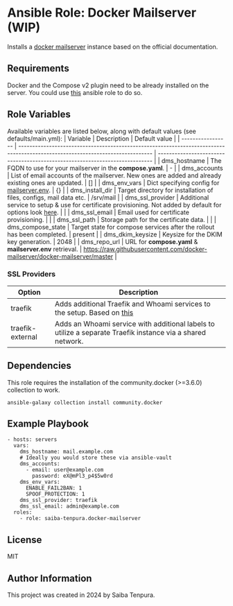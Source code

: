 # Ansible Role: Docker Mailserver (WIP)
Installs a [docker mailserver](https://github.com/docker-mailserver/docker-mailserver) instance based on the official documentation.

## Requirements
Docker and the Compose v2 plugin need to be already installed on the server. You could use [this](https://github.com/geerlingguy/ansible-role-docker) ansible role to do so.

## Role Variables
Available variables are listed below, along with default values (see defaults/main.yml):
| Variable          | Description                                                                                                                    | Default value                                                                |
| ----------------- | ------------------------------------------------------------------------------------------------------------------------------ | ---------------------------------------------------------------------------- |
| dms_hostname      | The FQDN to use for your mailserver in the **compose.yaml**.                                                                   | -                                                                            |
| dms_accounts      | List of email accounts of the mailserver. New ones are added and already existing ones are updated.                            | []                                                                           |
| dms_env_vars      | Dict specifying config for [mailserver.env](https://docker-mailserver.github.io/docker-mailserver/latest/config/environment/). | {}                                                                           |
| dms_install_dir   | Target directory for installation of files, configs, mail data etc.                                                            | /srv/mail                                                                    |
| dms_ssl_provider  | Additional service to setup & use for certificate provisioning. Not added by default for options look [here](#ssl-providers).  |                                                                              |
| dms_ssl_email     | Email used for certificate provisioning.                                                                                       |                                                                              |
| dms_ssl_path      | Storage path for the certificate data.                                                                                         |                                                                              |
| dms_compose_state | Target state for compose services after the rollout has been completed.                                                        | present                                                                      |
| dms_dkim_keysize  | Keysize for the DKIM key generation.                                                                                           | 2048                                                                         |
| dms_repo_url      | URL for **compose.yaml** & **mailserver.env** retrieval.                                                                       | https://raw.githubusercontent.com/docker-mailserver/docker-mailserver/master |

### SSL Providers
| Option           | Description                                                                                                                                                             |
| ---------------- | ----------------------------------------------------------------------------------------------------------------------------------------------------------------------- |
| traefik          | Adds additional Traefik and Whoami services to the setup. Based on [this](https://docker-mailserver.github.io/docker-mailserver/latest/config/security/ssl/#traefik-v2) |
| traefik-external | Adds an Whoami service with additional labels to utilize a separate Traefik instance via a shared network.                                                              |

## Dependencies
This role requires the installation of the community.docker (>=3.6.0) collection to work.
```
ansible-galaxy collection install community.docker
```

## Example Playbook
```
- hosts: servers
  vars:
    dms_hostname: mail.example.com
    # Ideally you would store these via ansible-vault
    dms_accounts:
      - email: user@example.com
        password: eX@mPl3_p4$5w0rd
    dms_env_vars:
      ENABLE_FAIL2BAN: 1
      SPOOF_PROTECTION: 1
    dms_ssl_provider: traefik
    dms_ssl_email: admin@example.com
  roles:
    - role: saiba-tenpura.docker-mailserver
```

## License
MIT

## Author Information
This project was created in 2024 by Saiba Tenpura.
